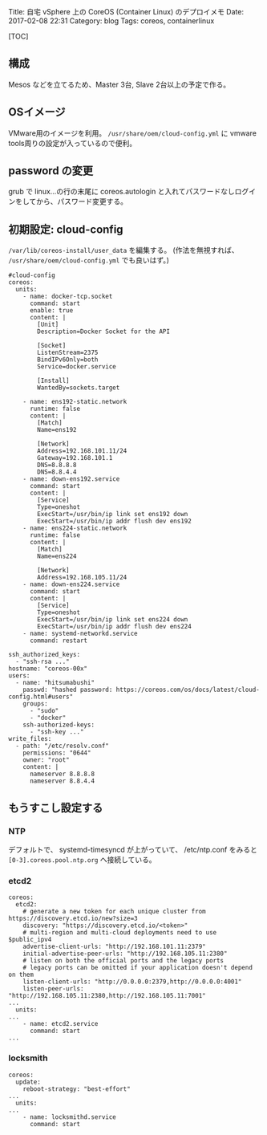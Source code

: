 Title: 自宅 vSphere 上の CoreOS (Container Linux) のデプロイメモ
Date: 2017-02-08 22:31
Category: blog
Tags: coreos, containerlinux

[TOC]

## 構成

Mesos などを立てるため、Master 3台, Slave 2台以上の予定で作る。

## OSイメージ
VMware用のイメージを利用。
`/usr/share/oem/cloud-config.yml` に vmware tools周りの設定が入っているので便利。

## password の変更

grub で linux...の行の末尾に coreos.autologin と入れてパスワードなしログインをしてから、パスワード変更する。

## 初期設定: cloud-config

`/var/lib/coreos-install/user_data` を編集する。
(作法を無視すれば、 `/usr/share/oem/cloud-config.yml` でも良いはず。)

```
#cloud-config
coreos:
  units:
    - name: docker-tcp.socket
      command: start
      enable: true
      content: |
        [Unit]
        Description=Docker Socket for the API

        [Socket]
        ListenStream=2375
        BindIPv6Only=both
        Service=docker.service

        [Install]
        WantedBy=sockets.target

    - name: ens192-static.network
      runtime: false
      content: |
        [Match]
        Name=ens192

        [Network]
        Address=192.168.101.11/24
        Gateway=192.168.101.1
        DNS=8.8.8.8
        DNS=8.8.4.4
    - name: down-ens192.service
      command: start
      content: |
        [Service]
        Type=oneshot
        ExecStart=/usr/bin/ip link set ens192 down
        ExecStart=/usr/bin/ip addr flush dev ens192
    - name: ens224-static.network
      runtime: false
      content: |
        [Match]
        Name=ens224

        [Network]
        Address=192.168.105.11/24
    - name: down-ens224.service
      command: start
      content: |
        [Service]
        Type=oneshot
        ExecStart=/usr/bin/ip link set ens224 down
        ExecStart=/usr/bin/ip addr flush dev ens224
    - name: systemd-networkd.service
      command: restart

ssh_authorized_keys:
  - "ssh-rsa ..."
hostname: "coreos-00x"
users:
  - name: "hitsumabushi"
    passwd: "hashed password: https://coreos.com/os/docs/latest/cloud-config.html#users"
    groups:
      - "sudo"
      - "docker"
    ssh-authorized-keys:
      - "ssh-key ..."
write_files:
  - path: "/etc/resolv.conf"
    permissions: "0644"
    owner: "root"
    content: |
      nameserver 8.8.8.8
      nameserver 8.8.4.4
```

## もうすこし設定する

### NTP
デフォルトで、 systemd-timesyncd が上がっていて、 /etc/ntp.conf をみると `[0-3].coreos.pool.ntp.org` へ接続している。

### etcd2

```
coreos:
  etcd2:
    # generate a new token for each unique cluster from https://discovery.etcd.io/new?size=3
    discovery: "https://discovery.etcd.io/<token>"
    # multi-region and multi-cloud deployments need to use $public_ipv4
    advertise-client-urls: "http://192.168.101.11:2379"
    initial-advertise-peer-urls: "http://192.168.105.11:2380"
    # listen on both the official ports and the legacy ports
    # legacy ports can be omitted if your application doesn't depend on them
    listen-client-urls: "http://0.0.0.0:2379,http://0.0.0.0:4001"
    listen-peer-urls: "http://192.168.105.11:2380,http://192.168.105.11:7001"
...
  units:
...
    - name: etcd2.service
      command: start
...
```

### locksmith
```
coreos:
  update:
    reboot-strategy: "best-effort"
...
  units:
...
    - name: locksmithd.service
      command: start
```

